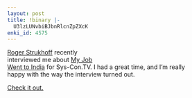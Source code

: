 ```yaml
---
layout: post
title: !binary |-
  U3lzLUNvbiBJbnRlcnZpZXcK
enki_id: 4575
---
```


<a href="http://rssblog.linuxworld.com/">Roger Strukhoff</a> recently  
interviewed me about <a
href="http://www.pragmaticprogrammer.com/titles/mjwti/index.html">My
Job  
Went to India</a> for Sys-Con.TV. I had a great time, and I’m really  
happy with the way the interview turned out.

<p>
<a href="http://sys-con.tv/read/164481.htm">Check it out.</a>

</p>
